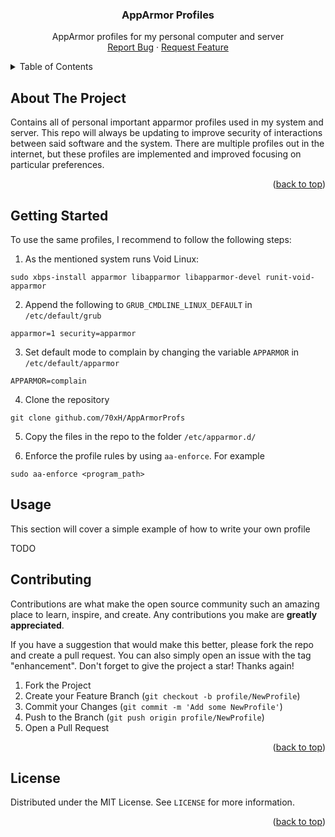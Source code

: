 <div align="center">
  <h3 align="center">AppArmor Profiles</h3>

  <p align="center">
    AppArmor profiles for my personal computer and server
    <br />
    <a href="https://github.com/70xH/AppArmorProfs/issues">Report Bug</a>
    ·
    <a href="https://github.com/70xH/AppArmorProfs/issues">Request Feature</a>
  </p>
</div>

<details>
  <summary>Table of Contents</summary>
  <ol>
    <li>
      <a href="#about-the-project">About The Project</a>
      <ul>
        <li><a href="#built-with">Built With</a></li>
      </ul>
    </li>
    <li>
      <a href="#getting-started">Getting Started</a>
      <ul>
        <li><a href="#prerequisites">Prerequisites</a></li>
        <li><a href="#installation">Installation</a></li>
      </ul>
    </li>
    <li><a href="#usage">Usage</a></li>
    <li><a href="#roadmap">Roadmap</a></li>
    <li><a href="#contributing">Contributing</a></li>
    <li><a href="#license">License</a></li>
    <li><a href="#contact">Contact</a></li>
    <li><a href="#acknowledgments">Acknowledgments</a></li>
  </ol>
</details>

## About The Project

Contains all of personal important apparmor profiles used in my system and server. This repo will always be updating to improve security of interactions between said software and the system.
There are multiple profiles out in the internet, but these profiles are implemented and improved focusing on particular preferences.

<p align="right">(<a href="#top">back to top</a>)</p>

## Getting Started

To use the same profiles, I recommend to follow the following steps:

1. As the mentioned system runs Void Linux:

```
sudo xbps-install apparmor libapparmor libapparmor-devel runit-void-apparmor
```

2. Append the following to `GRUB_CMDLINE_LINUX_DEFAULT` in `/etc/default/grub`

```
apparmor=1 security=apparmor
```

3. Set default mode to complain by changing the variable `APPARMOR` in `/etc/default/apparmor`

```
APPARMOR=complain
```

4. Clone the repository

```
git clone github.com/70xH/AppArmorProfs
```

5. Copy the files in the repo to the folder `/etc/apparmor.d/`

6. Enforce the profile rules by using `aa-enforce`. For example

```
sudo aa-enforce <program_path>
```

## Usage

This section will cover a simple example of how to write your own profile

TODO

## Contributing

Contributions are what make the open source community such an amazing place to learn, inspire, and create. Any contributions you make are **greatly appreciated**.

If you have a suggestion that would make this better, please fork the repo and create a pull request. You can also simply open an issue with the tag "enhancement".
Don't forget to give the project a star! Thanks again!

1. Fork the Project
2. Create your Feature Branch (`git checkout -b profile/NewProfile`)
3. Commit your Changes (`git commit -m 'Add some NewProfile'`)
4. Push to the Branch (`git push origin profile/NewProfile`)
5. Open a Pull Request

<p align="right">(<a href="#top">back to top</a>)</p>

## License

Distributed under the MIT License. See `LICENSE` for more information.

<p align="right">(<a href="#top">back to top</a>)</p>

